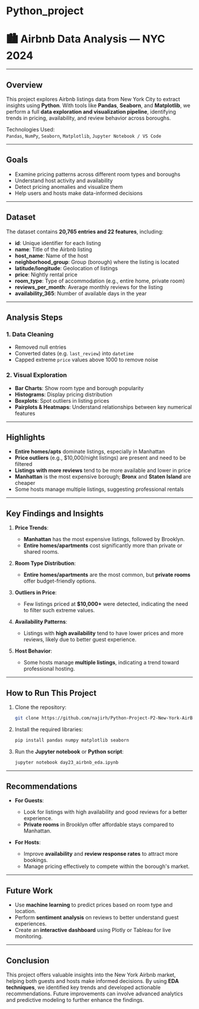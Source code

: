 # Python_project

# 🏙 Airbnb Data Analysis — NYC 2024

---

##  Overview

This project explores Airbnb listings data from New York City to extract insights using **Python**. With tools like **Pandas**, **Seaborn**, and **Matplotlib**, we perform a full **data exploration and visualization pipeline**, identifying trends in pricing, availability, and review behavior across boroughs.

 Technologies Used:  
`Pandas`, `NumPy`, `Seaborn`, `Matplotlib`, `Jupyter Notebook / VS Code`

---

##  Goals

- Examine pricing patterns across different room types and boroughs
- Understand host activity and availability
- Detect pricing anomalies and visualize them
- Help users and hosts make data-informed decisions

---

## Dataset
The dataset contains **20,765 entries and 22 features**, including:
- **id**: Unique identifier for each listing  
- **name**: Title of the Airbnb listing  
- **host_name**: Name of the host  
- **neighborhood_group**: Group (borough) where the listing is located  
- **latitude/longitude**: Geolocation of listings  
- **price**: Nightly rental price  
- **room_type**: Type of accommodation (e.g., entire home, private room)  
- **reviews_per_month**: Average monthly reviews for the listing  
- **availability_365**: Number of available days in the year  

---

##  Analysis Steps

###  1. Data Cleaning
- Removed null entries
- Converted dates (e.g. `last_review`) into `datetime`
- Capped extreme `price` values above 1000 to remove noise

###  2. Visual Exploration
- **Bar Charts**: Show room type and borough popularity
- **Histograms**: Display pricing distribution
- **Boxplots**: Spot outliers in listing prices
- **Pairplots & Heatmaps**: Understand relationships between key numerical features

---

##  Highlights

- **Entire homes/apts** dominate listings, especially in Manhattan
- **Price outliers** (e.g., $10,000/night listings) are present and need to be filtered
- **Listings with more reviews** tend to be more available and lower in price
- **Manhattan** is the most expensive borough; **Bronx** and **Staten Island** are cheaper
- Some hosts manage multiple listings, suggesting professional rentals

---

## Key Findings and Insights
1. **Price Trends**:  
   - **Manhattan** has the most expensive listings, followed by Brooklyn.  
   - **Entire homes/apartments** cost significantly more than private or shared rooms.  

2. **Room Type Distribution**:  
   - **Entire homes/apartments** are the most common, but **private rooms** offer budget-friendly options.

3. **Outliers in Price**:  
   - Few listings priced at **$10,000+** were detected, indicating the need to filter such extreme values.

4. **Availability Patterns**:  
   - Listings with **high availability** tend to have lower prices and more reviews, likely due to better guest experience.

5. **Host Behavior**:  
   - Some hosts manage **multiple listings**, indicating a trend toward professional hosting.

---

## How to Run This Project
1. Clone the repository:
   ```bash
   git clone https://github.com/najirh/Python-Project-P2-New-York-AirBnb-Listing-2024.git
   ```
2. Install the required libraries:
   ```bash
   pip install pandas numpy matplotlib seaborn
   ```
3. Run the **Jupyter notebook** or **Python script**:
   ```bash
   jupyter notebook day23_airbnb_eda.ipynb
   ```

---

## Recommendations
- **For Guests**: 
   - Look for listings with high availability and good reviews for a better experience.
   - **Private rooms** in Brooklyn offer affordable stays compared to Manhattan.

- **For Hosts**:  
   - Improve **availability** and **review response rates** to attract more bookings.
   - Manage pricing effectively to compete within the borough's market.

---

## Future Work
- Use **machine learning** to predict prices based on room type and location.
- Perform **sentiment analysis** on reviews to better understand guest experiences.
- Create an **interactive dashboard** using Plotly or Tableau for live monitoring.

---

## Conclusion
This project offers valuable insights into the New York Airbnb market, helping both guests and hosts make informed decisions. By using **EDA techniques**, we identified key trends and developed actionable recommendations. Future improvements can involve advanced analytics and predictive modeling to further enhance the findings.
